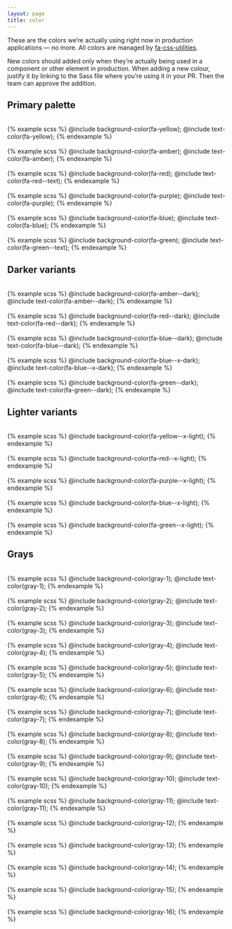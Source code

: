 ```yaml
---
layout: page
title: color
---
```


These are the colors we’re actually using right now in production applications — no more. All colors are managed by [fa-css-utilities](https://github.com/fac/fa-css-utilities).

New colors should added only when they’re actually being used in a component or other element in production. When adding a new colour, justify it by linking to the Sass file where you’re using it in your PR. Then the team can approve the addition.


## Primary palette
<section class="SwatchGroup">

  <div class="DocsExample DocsExample--render--hidden">
    <div class="DocsExample-preview DocsExample-preview--fa-yellow">
      &nbsp;
    </div>
{% example scss %}
@include background-color(fa-yellow);
@include text-color(fa-yellow);
{% endexample %}
  </div>

  <div class="DocsExample DocsExample--render--hidden">
    <div class="DocsExample-preview DocsExample-preview--fa-amber">
      &nbsp;
    </div>
{% example scss %}
@include background-color(fa-amber);
@include text-color(fa-amber);
{% endexample %}
  </div>

  <div class="DocsExample DocsExample--render--hidden">
    <div class="DocsExample-preview DocsExample-preview--fa-red">
      &nbsp;
    </div>
{% example scss %}
@include background-color(fa-red);
@include text-color(fa-red--text);
{% endexample %}
  </div>

  <div class="DocsExample DocsExample--render--hidden">
    <div class="DocsExample-preview DocsExample-preview--fa-purple">
      &nbsp;
    </div>
{% example scss %}
@include background-color(fa-purple);
@include text-color(fa-purple);
{% endexample %}
  </div>

  <div class="DocsExample DocsExample--render--hidden">
    <div class="DocsExample-preview DocsExample-preview--fa-blue">
      &nbsp;
    </div>
{% example scss %}
@include background-color(fa-blue);
@include text-color(fa-blue);
{% endexample %}
  </div>

  <div class="DocsExample DocsExample--render--hidden">
    <div class="DocsExample-preview DocsExample-preview--fa-green">
      &nbsp;
    </div>
{% example scss %}
@include background-color(fa-green);
@include text-color(fa-green--text);
{% endexample %}
  </div>

</section>


## Darker variants

<section class="SwatchGroup">

  <div class="DocsExample DocsExample--render--hidden">
    <div class="DocsExample-preview DocsExample-preview--fa-amber--dark">
      &nbsp;
    </div>
{% example scss %}
@include background-color(fa-amber--dark);
@include text-color(fa-amber--dark);
{% endexample %}
  </div>

  <div class="DocsExample DocsExample--render--hidden">
    <div class="DocsExample-preview DocsExample-preview--fa-red--dark">
      &nbsp;
    </div>
{% example scss %}
@include background-color(fa-red--dark);
@include text-color(fa-red--dark);
{% endexample %}
  </div>

  <div class="DocsExample DocsExample--render--hidden">
    <div class="DocsExample-preview DocsExample-preview--fa-blue--dark">
      &nbsp;
    </div>
{% example scss %}
@include background-color(fa-blue--dark);
@include text-color(fa-blue--dark);
{% endexample %}
  </div>

  <div class="DocsExample DocsExample--render--hidden">
    <div class="DocsExample-preview DocsExample-preview--fa-blue--x-dark">
      &nbsp;
    </div>
{% example scss %}
@include background-color(fa-blue--x-dark);
@include text-color(fa-blue--x-dark);
{% endexample %}
  </div>

  <div class="DocsExample DocsExample--render--hidden">
    <div class="DocsExample-preview DocsExample-preview--fa-green--dark">
      &nbsp;
    </div>
{% example scss %}
@include background-color(fa-green--dark);
@include text-color(fa-green--dark);
{% endexample %}
  </div>

</section>


## Lighter variants

<section class="SwatchGroup">

  <div class="DocsExample DocsExample--render--hidden">
    <div class="DocsExample-preview DocsExample-preview--fa-yellow--x-light">
      &nbsp;
    </div>
{% example scss %}
@include background-color(fa-yellow--x-light);
{% endexample %}
  </div>

  <div class="DocsExample DocsExample--render--hidden">
    <div class="DocsExample-preview DocsExample-preview--fa-red--x-light">
      &nbsp;
    </div>
{% example scss %}
@include background-color(fa-red--x-light);
{% endexample %}
  </div>

  <div class="DocsExample DocsExample--render--hidden">
    <div class="DocsExample-preview DocsExample-preview--fa-purple--x-light">
      &nbsp;
    </div>
{% example scss %}
@include background-color(fa-purple--x-light);
{% endexample %}
  </div>

  <div class="DocsExample DocsExample--render--hidden">
    <div class="DocsExample-preview DocsExample-preview--fa-blue--x-light">
      &nbsp;
    </div>
{% example scss %}
@include background-color(fa-blue--x-light);
{% endexample %}
  </div>

  <div class="DocsExample DocsExample--render--hidden">
    <div class="DocsExample-preview DocsExample-preview--fa-green--x-light">
      &nbsp;
    </div>
{% example scss %}
@include background-color(fa-green--x-light);
{% endexample %}
  </div>

</section>


## Grays

<section class="SwatchGroup">

  <div class="DocsExample DocsExample--render--hidden">
    <div class="DocsExample-preview DocsExample-preview--gray-1">
      &nbsp;
    </div>
{% example scss %}
@include background-color(gray-1);
@include text-color(gray-1);
{% endexample %}
  </div>

  <div class="DocsExample DocsExample--render--hidden">
    <div class="DocsExample-preview DocsExample-preview--gray-2">
      &nbsp;
    </div>
{% example scss %}
@include background-color(gray-2);
@include text-color(gray-2);
{% endexample %}
  </div>

  <div class="DocsExample DocsExample--render--hidden">
    <div class="DocsExample-preview DocsExample-preview--gray-3">
      &nbsp;
    </div>
{% example scss %}
@include background-color(gray-3);
@include text-color(gray-3);
{% endexample %}
  </div>

  <div class="DocsExample DocsExample--render--hidden">
    <div class="DocsExample-preview DocsExample-preview--gray-4">
      &nbsp;
    </div>
{% example scss %}
@include background-color(gray-4);
@include text-color(gray-4);
{% endexample %}
  </div>

  <div class="DocsExample DocsExample--render--hidden">
    <div class="DocsExample-preview DocsExample-preview--gray-5">
      &nbsp;
    </div>
{% example scss %}
@include background-color(gray-5);
@include text-color(gray-5);
{% endexample %}
  </div>

  <div class="DocsExample DocsExample--render--hidden">
    <div class="DocsExample-preview DocsExample-preview--gray-6">
      &nbsp;
    </div>
{% example scss %}
@include background-color(gray-6);
@include text-color(gray-6);
{% endexample %}
  </div>

  <div class="DocsExample DocsExample--render--hidden">
    <div class="DocsExample-preview DocsExample-preview--gray-7">
      &nbsp;
    </div>
{% example scss %}
@include background-color(gray-7);
@include text-color(gray-7);
{% endexample %}
  </div>

  <div class="DocsExample DocsExample--render--hidden">
    <div class="DocsExample-preview DocsExample-preview--gray-8">
      &nbsp;
    </div>
{% example scss %}
@include background-color(gray-8);
@include text-color(gray-8);
{% endexample %}
  </div>

  <div class="DocsExample DocsExample--render--hidden">
    <div class="DocsExample-preview DocsExample-preview--gray-9">
      &nbsp;
    </div>
{% example scss %}
@include background-color(gray-9);
@include text-color(gray-9);
{% endexample %}
  </div>

  <div class="DocsExample DocsExample--render--hidden">
    <div class="DocsExample-preview DocsExample-preview--gray-10">
      &nbsp;
    </div>
{% example scss %}
@include background-color(gray-10);
@include text-color(gray-10);
{% endexample %}
  </div>

  <div class="DocsExample DocsExample--render--hidden">
    <div class="DocsExample-preview DocsExample-preview--gray-11">
      &nbsp;
    </div>
{% example scss %}
@include background-color(gray-11);
@include text-color(gray-11);
{% endexample %}
  </div>

  <div class="DocsExample DocsExample--render--hidden">
    <div class="DocsExample-preview DocsExample-preview--gray-12">
      &nbsp;
    </div>
{% example scss %}
@include background-color(gray-12);
{% endexample %}
  </div>

  <div class="DocsExample DocsExample--render--hidden">
    <div class="DocsExample-preview DocsExample-preview--gray-13">
      &nbsp;
    </div>
{% example scss %}
@include background-color(gray-13);
{% endexample %}
  </div>

  <div class="DocsExample DocsExample--render--hidden">
    <div class="DocsExample-preview DocsExample-preview--gray-14">
      &nbsp;
    </div>
{% example scss %}
@include background-color(gray-14);
{% endexample %}
  </div>

  <div class="DocsExample DocsExample--render--hidden">
    <div class="DocsExample-preview DocsExample-preview--gray-15">
      &nbsp;
    </div>
{% example scss %}
@include background-color(gray-15);
{% endexample %}
  </div>

  <div class="DocsExample DocsExample--render--hidden">
    <div class="DocsExample-preview DocsExample-preview--gray-16">
      &nbsp;
    </div>
{% example scss %}
@include background-color(gray-16);
{% endexample %}
  </div>

</section>
